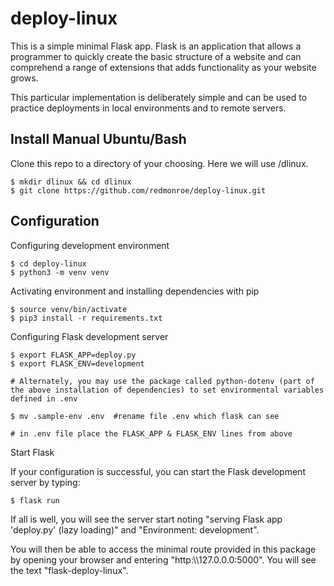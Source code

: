 # deploy-linux

This is a simple minimal Flask app. Flask is an application that allows a programmer to quickly create the basic structure of a website and can comprehend a range of extensions that adds functionality as your website grows.    

This particular implementation is deliberately simple and can be used to practice deployments in local environments and to remote servers.  

## Install Manual Ubuntu/Bash

Clone this repo to a directory of your choosing. Here we will use /dlinux.

```
$ mkdir dlinux && cd dlinux
$ git clone https://github.com/redmonroe/deploy-linux.git
```

## Configuration

Configuring development environment

```
$ cd deploy-linux
$ python3 -m venv venv
```

Activating environment and installing dependencies with pip

```
$ source venv/bin/activate
$ pip3 install -r requirements.txt
```

Configuring Flask development server

```
$ export FLASK_APP=deploy.py
$ export FLASK_ENV=development

# Alternately, you may use the package called python-dotenv (part of the above installation of dependencies) to set environmental variables defined in .env

$ mv .sample-env .env  #rename file .env which flask can see

# in .env file place the FLASK_APP & FLASK_ENV lines from above
```

Start Flask

If your configuration is successful, you can start the Flask development server by typing:

```
$ flask run
```
If all is well, you will see the server start noting "serving Flask app 'deploy.py' (lazy loading)" and "Environment: development".  

You will then be able to access the minimal route provided in this package by opening your browser and entering "http:\\\127.0.0.0:5000".  You will see the text "flask-deploy-linux".
